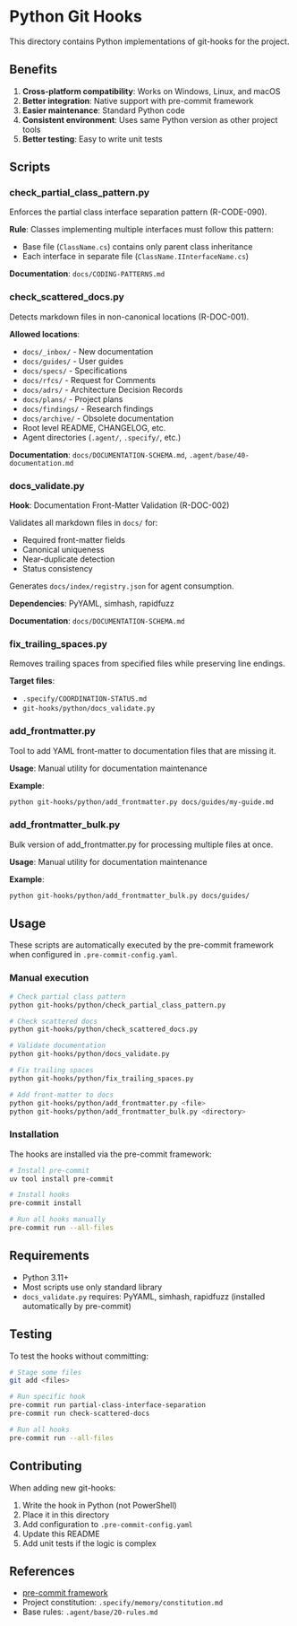 # Python Git Hooks

This directory contains Python implementations of git-hooks for the project.

## Benefits

1. **Cross-platform compatibility**: Works on Windows, Linux, and macOS
2. **Better integration**: Native support with pre-commit framework
3. **Easier maintenance**: Standard Python code
4. **Consistent environment**: Uses same Python version as other project tools
5. **Better testing**: Easy to write unit tests

## Scripts

### check_partial_class_pattern.py

Enforces the partial class interface separation pattern (R-CODE-090).

**Rule**: Classes implementing multiple interfaces must follow this pattern:

- Base file (`ClassName.cs`) contains only parent class inheritance
- Each interface in separate file (`ClassName.IInterfaceName.cs`)

**Documentation**: `docs/CODING-PATTERNS.md`

### check_scattered_docs.py

Detects markdown files in non-canonical locations (R-DOC-001).

**Allowed locations**:

- `docs/_inbox/` - New documentation
- `docs/guides/` - User guides
- `docs/specs/` - Specifications
- `docs/rfcs/` - Request for Comments
- `docs/adrs/` - Architecture Decision Records
- `docs/plans/` - Project plans
- `docs/findings/` - Research findings
- `docs/archive/` - Obsolete documentation
- Root level README, CHANGELOG, etc.
- Agent directories (`.agent/`, `.specify/`, etc.)

**Documentation**: `docs/DOCUMENTATION-SCHEMA.md`, `.agent/base/40-documentation.md`

### docs_validate.py

**Hook**: Documentation Front-Matter Validation (R-DOC-002)

Validates all markdown files in `docs/` for:

- Required front-matter fields
- Canonical uniqueness
- Near-duplicate detection
- Status consistency

Generates `docs/index/registry.json` for agent consumption.

**Dependencies**: PyYAML, simhash, rapidfuzz

**Documentation**: `docs/DOCUMENTATION-SCHEMA.md`

### fix_trailing_spaces.py

Removes trailing spaces from specified files while preserving line endings.

**Target files**:

- `.specify/COORDINATION-STATUS.md`
- `git-hooks/python/docs_validate.py`

### add_frontmatter.py

Tool to add YAML front-matter to documentation files that are missing it.

**Usage**: Manual utility for documentation maintenance

**Example**:

```bash
python git-hooks/python/add_frontmatter.py docs/guides/my-guide.md
```

### add_frontmatter_bulk.py

Bulk version of add_frontmatter.py for processing multiple files at once.

**Usage**: Manual utility for documentation maintenance

**Example**:

```bash
python git-hooks/python/add_frontmatter_bulk.py docs/guides/
```

## Usage

These scripts are automatically executed by the pre-commit framework when configured in `.pre-commit-config.yaml`.

### Manual execution

```bash
# Check partial class pattern
python git-hooks/python/check_partial_class_pattern.py

# Check scattered docs
python git-hooks/python/check_scattered_docs.py

# Validate documentation
python git-hooks/python/docs_validate.py

# Fix trailing spaces
python git-hooks/python/fix_trailing_spaces.py

# Add front-matter to docs
python git-hooks/python/add_frontmatter.py <file>
python git-hooks/python/add_frontmatter_bulk.py <directory>
```

### Installation

The hooks are installed via the pre-commit framework:

```bash
# Install pre-commit
uv tool install pre-commit

# Install hooks
pre-commit install

# Run all hooks manually
pre-commit run --all-files
```

## Requirements

- Python 3.11+
- Most scripts use only standard library
- `docs_validate.py` requires: PyYAML, simhash, rapidfuzz (installed automatically by pre-commit)

## Testing

To test the hooks without committing:

```bash
# Stage some files
git add <files>

# Run specific hook
pre-commit run partial-class-interface-separation
pre-commit run check-scattered-docs

# Run all hooks
pre-commit run --all-files
```

## Contributing

When adding new git-hooks:

1. Write the hook in Python (not PowerShell)
2. Place it in this directory
3. Add configuration to `.pre-commit-config.yaml`
4. Update this README
5. Add unit tests if the logic is complex

## References

- [pre-commit framework](https://pre-commit.com/)
- Project constitution: `.specify/memory/constitution.md`
- Base rules: `.agent/base/20-rules.md`
